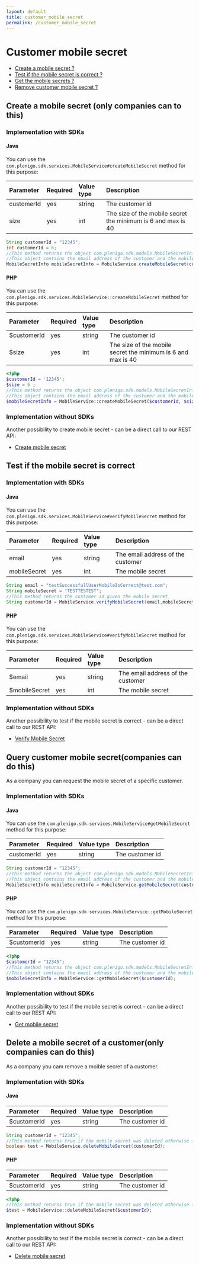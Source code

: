 ```yaml
---
layout: default
title: customer_mobile_secret
permalink: /customer_mobile_secret
---
```

# Customer mobile secret

* [Create a mobile secret ?](https://api.plenigo.com/#!/user/hasBoughtProduct)
* [Test if the mobile secret is correct ?](https://api.plenigo.com/#!/user/hasBoughtProduct)
* [Get the mobile secrets ?](https://api.plenigo.com/#!/user/hasBoughtProduct)
* [Remove customer mobile secret ?](https://api.plenigo.com/#!/user/hasBoughtProduct)

## Create a mobile secret (only companies can to this)

### Implementation with SDKs

#### Java

You can use the `com.plenigo.sdk.services.MobileService#createMobileSecret` method for this purpose:

|Parameter|Required|Value type|Description|
|:--------|:-------|:---------|:----------|
| customerId     | yes     | string         | The customer id |
| size     | yes     | int         | The size of the mobile secret the minimum is 6 and max is 40  |

```java
String customerId = "12345";
int customerId = 6;
//This method returns the object com.plenigo.sdk.models.MobileSecretInfo 
//This object contains the email address of the customer and the mobile secret  
MobileSecretInfo mobileSecretInfo = MobileService.createMobileSecret(customerId, size);
```

#### PHP

You can use the `com.plenigo.sdk.services.MobileService::createMobileSecret` method for this purpose:

|Parameter|Required|Value type|Description|
|:--------|:-------|:---------|:----------|
| $customerId     | yes     | string         | The customer id |
| $size     | yes     | int         | The size of the mobile secret the minimum is 6 and max is 40 |

```php
<?php
$customerId = '12345';
$size = 6 ;
//This method returns the object com.plenigo.sdk.models.MobileSecretInfo 
//This object contains the email address of the customer and the mobile secrets  
$mobileSecretInfo = MobileService::createMobileSecret($customerId, $size);
```

### Implementation without SDKs

Another possibility to create mobile secret - can be a direct call to our REST API:

* [Create mobile secret](https://api.plenigo.com/#!/mobile_secret/createMobileSecret)


## Test if the mobile secret is correct

### Implementation with SDKs

#### Java

You can use the `com.plenigo.sdk.services.MobileService#verifyMobileSecret` method for this purpose:

|Parameter|Required|Value type|Description|
|:--------|:-------|:---------|:----------|
| email     | yes     | string         | The email address of the customer |
| mobileSecret     | yes     | int         | The mobile secret |

```java
String email = "testSuccessfullUserMobileIsCorrect@test.com"; 
String mobileSecret = "TESTTESTEST";
//This method returns the customer id given the mobile secret
String customerId = MobileService.verifyMobileSecret(email,mobileSecret);
```

#### PHP

You can use the `com.plenigo.sdk.services.MobileService#verifyMobileSecret` method for this purpose:

|Parameter|Required|Value type|Description|
|:--------|:-------|:---------|:----------|
| $email     | yes     | string         | The email address of the customer |
| $mobileSecret     | yes     | int         | The mobile secret |

### Implementation without SDKs

Another possibility to test if the mobile secret is correct - can be a direct call to our REST API:

* [Verify Mobile Secret](https://api.plenigo.com/#!/mobile_secret/verifyMobileSecret)

## Query customer mobile secret(companies can do this)

As a company you can request the mobile secret of a specific customer.

### Implementation with SDKs

#### Java

You can use the `com.plenigo.sdk.services.MobileService#getMobileSecret` method for this purpose:

|Parameter|Required|Value type|Description|
|:--------|:-------|:---------|:----------|
| customerId     | yes     | string         | The customer id |

```java
String customerId = "12345";
//This method returns the object com.plenigo.sdk.models.MobileSecretInfo 
//This object contains the email address of the customer and the mobile secret  
MobileSecretInfo mobileSecretInfo = MobileService.getMobileSecret(customerId);
```

#### PHP

You can use the `com.plenigo.sdk.services.MobileService::getMobileSecret` method for this purpose:

|Parameter|Required|Value type|Description|
|:--------|:-------|:---------|:----------|
| $customerId     | yes     | string         | The customer id |

```php
<?php
$customerId = "12345";
//This method returns the object com.plenigo.sdk.models.MobileSecretInfo 
//This object contains the email address of the customer and the mobile secret
$mobileSecretInfo = MobileService::getMobileSecret($customerId);
```

### Implementation without SDKs

Another possibility to test if the mobile secret is correct - can be a direct call to our REST API:

* [Get mobile secret](https://api.plenigo.com/#!/mobile_secret/getMobileSecret)

## Delete a mobile secret of a customer(only companies can do this)

As a company you cam remove a moible secret of a customer.

### Implementation with SDKs

#### Java

|Parameter|Required|Value type|Description|
|:--------|:-------|:---------|:----------|
| $customerId     | yes     | string         | The customer id |

```java
String customerId = "12345";
//This method returns true if the mobile secret was deleted otherwise false.
boolean test = MobileService.deleteMobileSercet(customerId);
```

#### PHP

|Parameter|Required|Value type|Description|
|:--------|:-------|:---------|:----------|
| $customerId     | yes     | string         | The customer id |

```php
<?php
//This method returns true if the mobile secret was deleted otherwise false.
$test = MobileService::deleteMobileSecret($customerId);
```

### Implementation without SDKs

Another possibility to test if the mobile secret is correct - can be a direct call to our REST API:

* [Delete mobile secret](https://api.plenigo.com/#!/mobile_secret/deleteMobileSecret)
